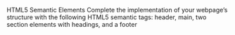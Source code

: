 HTML5 Semantic Elements
Complete the implementation of your webpage’s structure with the following HTML5 semantic tags: header, main, two section elements with headings, and a footer
